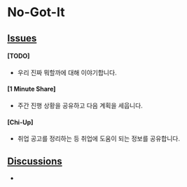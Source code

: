 # No-Got-It

## [Issues](https://github.com/Team-UEMO/No-Got-It/issues)
#### [TODO]
- 우리 진짜 뭐할까에 대해 이야기합니다.

#### [1 Minute Share]
- 주간 진행 상황을 공유하고 다음 계획을 세웁니다.

#### [Chi-Up]
- 취업 공고를 정리하는 등 취업에 도움이 되는 정보를 공유합니다.

## [Discussions](https://github.com/Team-UEMO/No-Got-It/discussions)
- 
